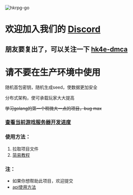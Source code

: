 ![hkrpg-go](https://socialify.git.ci/gucooing/hkrpg-go-public/image?description=1&font=Inter&forks=1&language=1&name=1&owner=1&pattern=Circuit%20Board&stargazers=1&theme=Auto)
 
# **欢迎加入我们的 [Discord](https://discord.gg/222yVp6pUq)**

## 朋友要复出了，可以关注一下 [hk4e-dmca](https://github.com/flswld/hk4e-go)

# 请不要在生产环境中使用

 随机首包密钥，随机生成seed，使数据更加安全

 分布式架构，使可承载玩家大大提高

 ~~学习golang的第一个稍微大一点的项目，bug max~~

### [查看当前游戏服务器开发进度](./docs/进度/游戏逻辑.md)

### 使用方法：
1. 拉取项目文件
2. [简易教程](./docs/README.md)

### 注：
* 如果你想帮助此项目，欢迎提交
* [api使用方法](./docs/command.md)